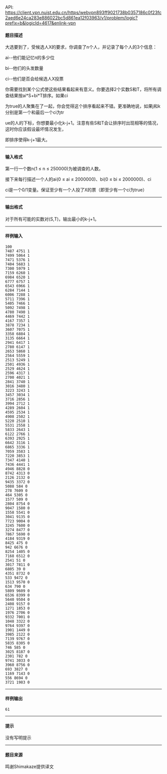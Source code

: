 API: https://client.vpn.nuist.edu.cn/https/webvpn893ff9021738b0357186c0f23fc2aed6e24ca283e886022bc5d861ea12f03963/v1/problem/logic?prefix=b&logicId=4617&enlink-vpn

#### 题目描述

大选要到了，受候选人X的要求，你调查了n个人，并记录了每个人的3个信息：

ai--他们能记忆π的多少位

bi--他们的头发数量

ci--他们是否会给候选人X投票

你需要找到某个公式使这些结果看起来有意义。你要选择2个实数S和T，将所有调查结果按ai\*S+bi\*T排序。如果ci

为true的人聚集在了一起，你会觉得这个排序看起来不错。更准确地说，如果j和k分别是第一个和最后一个ci为tr

ue的人的下标，你想要最小化k-j+1。注意有些S和T会让排序时出现相等的情况，这时你应该假设最坏情况发生，

即排序使得k-j+1最大。

---

#### 输入格式

第一行一个数n(1 ≤ n ≤ 250000)为被调查的人数。

接下来每行描述一个人的ai(0 ≤ ai ≤ 2000000)、bi(0 ≤ bi ≤ 2000000)、ci

ci是一个0/1变量。保证至少有一个人投了X的票（即至少有一个ci为true）

---

#### 输出格式

对于所有可能的实数对(S,T)，输出最小的k-j+1。

---

#### 样例输入
```
100
7487 4751 1
7499 5064 1
7471 5376 1
7404 5683 1
7300 5979 1
7159 6260 1
6984 6520 1
6777 6757 1
6543 6966 1
6284 7144 1
6006 7288 1
5711 7396 1
5405 7466 1
5092 7498 1
4780 7490 1
4469 7442 1
4167 7357 1
3878 7234 1
3607 7075 1
3358 6884 1
3135 6664 1
2941 6417 1
2780 6147 1
2653 5860 1
2564 5559 1
2513 5249 1
2501 4936 1
2529 4624 1
2596 4317 1
2700 4021 1
2841 3740 1
3016 3480 1
3223 3243 1
3457 3034 1
3716 2856 1
3994 2712 1
4289 2604 1
4595 2534 1
4908 2502 1
5220 2510 1
5531 2558 1
5833 2643 1
6122 2766 1
6393 2925 1
6642 3116 1
6865 3336 1
7059 3583 1
7220 3853 1
7347 4140 1
7436 4441 1
4946 8828 0
8742 4313 0
2126 2132 0
9435 3372 0
5088 584 0
278 7609 0
464 5305 0
1577 509 0
2804 8754 0
9047 1580 0
1558 5541 0
3041 9135 0
7723 9004 0
3245 7600 0
3274 8477 0
7867 5690 0
4184 9319 0
8425 475 0
942 6676 0
8254 1405 0
7168 6512 0
2541 51 0
3017 7811 0
6805 39 0
4351 8732 0
533 9472 0
1513 9570 0
634 790 0
5809 9609 0
6536 8399 0
5640 9504 0
2408 9157 0
1271 1853 0
1976 2706 0
9332 7001 0
1048 3322 0
9764 9397 0
1901 1449 0
3985 2122 0
7139 9767 0
5835 8305 0
746 585 0
3025 8187 0
2301 782 0
9741 3033 0
3960 8756 0
693 3827 0
1169 7143 0
556 8694 0
3721 1983 0

```

---

#### 样例输出
```
61
```

---

#### 提示

没有写明提示

---

#### 题目来源

鸣谢Shimakaze提供译文